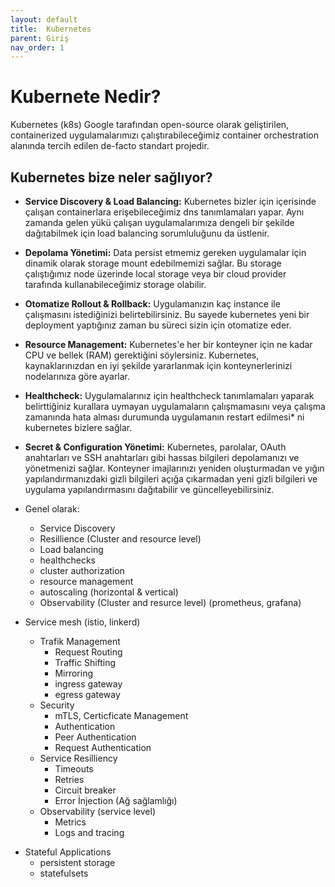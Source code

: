 ```yaml
---
layout: default
title:  Kubernetes
parent: Giriş
nav_order: 1
---
```


# Kubernete Nedir?
Kubernetes (k8s) Google tarafından open-source olarak geliştirilen, containerized uygulamalarımızı çalıştırabileceğimiz container orchestration alanında tercih edilen de-facto standart projedir.

## Kubernetes bize neler sağlıyor?


* **Service Discovery & Load Balancing:** Kubernetes bizler için içerisinde çalışan containerlara erişebileceğimiz dns tanımlamaları yapar. Aynı zamanda gelen yükü çalışan uygulamalarımıza dengeli bir şekilde dağıtabilmek için load balancing sorumluluğunu da üstlenir.

* **Depolama Yönetimi:** Data persist etmemiz gereken uygulamalar için dinamik olarak storage mount edebilmemizi sağlar. Bu storage çalıştığımız node üzerinde local storage veya bir cloud provider tarafında kullanabileceğimiz storage olabilir.

* **Otomatize Rollout & Rollback:**  Uygulamanızın kaç instance ile çalışmasını istediğinizi belirtebilirsiniz. Bu sayede kubernetes yeni bir deployment yaptığınız zaman bu süreci sizin için otomatize eder.

* **Resource Management:**
Kubernetes'e her bir konteyner için ne kadar CPU ve bellek (RAM) gerektiğini söylersiniz. Kubernetes, kaynaklarınızdan en iyi şekilde yararlanmak için konteynerlerinizi nodelarınıza göre ayarlar.

* **Healthcheck:**
Uygulamalarınız için healthcheck tanımlamaları yaparak belirttiğiniz kurallara uymayan uygulamaların çalışmamasını veya çalışma zamanında hata alması durumunda uygulamanın restart edilmesi* ni kubernetes bizlere sağlar.

* **Secret & Configuration Yönetimi:** Kubernetes, parolalar, OAuth anahtarları ve SSH anahtarları gibi hassas bilgileri depolamanızı ve yönetmenizi sağlar. Konteyner imajlarınızı yeniden oluşturmadan ve yığın yapılandırmanızdaki gizli bilgileri açığa çıkarmadan yeni gizli bilgileri ve uygulama yapılandırmasını dağıtabilir ve güncelleyebilirsiniz.

* Genel olarak: 
    - Service Discovery
    - Resillience (Cluster and resource level)
    - Load balancing
    - healthchecks
    - cluster authorization
    - resource management
    - autoscaling (horizontal & vertical)
    - Observability (Cluster and resurce level) (prometheus, grafana)
* Service mesh (istio, linkerd)
  - Trafik Management
    - Request Routing
    - Traffic Shifting
    - Mirroring
    - ingress gateway
    - egress gateway
  - Security
    - mTLS, Certicficate Management
    - Authentication
    - Peer Authentication
    - Request Authentication
  - Service Resilliency
    - Timeouts
    - Retries
    - Circuit breaker
    - Error İnjection (Ağ sağlamlığı)
  - Observability (service level)
    -  Metrics
    -  Logs and tracing
 -  Stateful Applications
    -  persistent storage
    -  statefulsets